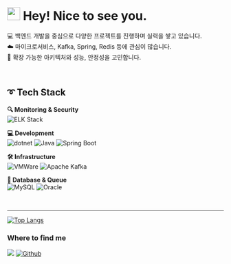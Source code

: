 <h1><img src="https://emojis.slackmojis.com/emojis/images/1531849430/4246/blob-sunglasses.gif?1531849430" width="30"/> Hey! Nice to see you.</h1>

💻 백엔드 개발을 중심으로 다양한 프로젝트를 진행하며 실력을 쌓고 있습니다.<br>
☁️ 마이크로서비스, Kafka, Spring, Redis 등에 관심이 많습니다.<br>
🚀 확장 가능한 아키텍처와 성능, 안정성을 고민합니다.<br>

<br>

## ➰ **Tech Stack** 

**🔍 Monitoring & Security**  
![ELK Stack](https://img.shields.io/badge/ELK%20Stack-005571.svg?&style=for-the-badge&logo=elasticstack&logoColor=white)

**💻 Development**  
![dotnet](https://img.shields.io/badge/-%2ENET-512BD4?&style=for-the-badge&logo=dotnet&logoColor=white)
![Java](https://img.shields.io/badge/Java-007396.svg?&style=for-the-badge&logo=openjdk&logoColor=white)
![Spring Boot](https://img.shields.io/badge/springboot-6DB33F.svg?&style=for-the-badge&logo=springboot&logoColor=white)

**🛠️ Infrastructure**  
![VMWare](https://img.shields.io/badge/vmware-607078.svg?&style=for-the-badge&logo=vmware&logoColor=white)
![Apache Kafka](https://img.shields.io/badge/apachekafka-231F20.svg?&style=for-the-badge&logo=apachekafka&logoColor=white)

**💾 Database & Queue**  
![MySQL](https://img.shields.io/badge/mysql-4479A1.svg?&style=for-the-badge&logo=mysql&logoColor=white)
![Oracle](https://img.shields.io/badge/mysql-4479A1.svg?&style=for-the-badge&logo=mysql&logoColor=white)

<br><hr>

[![Top Langs](https://github-readme-stats.vercel.app/api/top-langs/?username=dldydgns&layout=compact)](https://github.com/anuraghazra/github-readme-stats)


<h3>Where to find me</h3>
<p>
<a href="mailto:agahong1@gmail.com"><img src="https://img.shields.io/badge/Gmail-EA4335?style=flat-square&logo=gmail&logoColor=white&link=mailto:agahong1@gmail.com"/></a>
<a href="https://github.com/dldydgns" target="_blank"><img alt="Github" src="https://img.shields.io/badge/GitHub-%2312100E.svg?&style=for-the-badge&logo=Github&logoColor=white" /></a>
</p>
